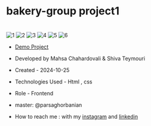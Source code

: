 # bakery-group project1
# 



![1](https://github.com/user-attachments/assets/f1f251df-e116-416c-b4c4-b0372bef813e)
![2](https://github.com/user-attachments/assets/9d188162-7324-4c0e-88cd-becbd8b04d3a)
![3](https://github.com/user-attachments/assets/5298048e-28cd-4add-bd6a-e0ce9f01fe2c)
![4](https://github.com/user-attachments/assets/b0a07bcb-e955-455e-a288-8bf96bc62819)
![5](https://github.com/user-attachments/assets/47e0f25c-e4a2-4291-913e-4568ed871366)
![6](https://github.com/user-attachments/assets/9d2a54cc-43af-4a0f-933c-ec5f757a49b3)



- [Demo Project](https://mahsa-chahardovali.github.io/bakery-project/)

- Developed by Mahsa Chahardovali & Shiva Teymouri

- Created - 2024-10-25

- Technologies Used - Html , css

- Role - Frontend
- master: @parsaghorbanian

- How to reach me : with my [instagram](https://www.instagram.com/mahsa.developer_/profilecard/?igsh=MTIyYTBhMTh6cThpMQ==) and [linkedin](https://www.linkedin.com/in/mahsa-chahardovali-843999332)
